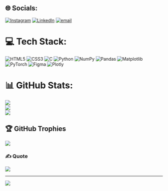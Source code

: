 
## 🌐 Socials:
[![Instagram](https://img.shields.io/badge/Instagram-%23E4405F.svg?logo=Instagram&logoColor=white)](https://www.instagram.com/__fahad._18?igsh=ZHIwZzZnYTYycjF3) [![LinkedIn](https://img.shields.io/badge/LinkedIn-%230077B5.svg?logo=linkedin&logoColor=white)](https://www.linkedin.com/in/mohd-fahad-a13880338?utm_source=share&utm_campaign=share_via&utm_content=profile&utm_medium=android_app) [![email](https://img.shields.io/badge/Email-D14836?logo=gmail&logoColor=white)](mailto:fahadfaruqui618@gmail.com) 

# 💻 Tech Stack:
![HTML5](https://img.shields.io/badge/html5-%23E34F26.svg?style=plastic&logo=html5&logoColor=white) ![CSS3](https://img.shields.io/badge/css3-%231572B6.svg?style=plastic&logo=css3&logoColor=white) ![C](https://img.shields.io/badge/c-%2300599C.svg?style=plastic&logo=c&logoColor=white) ![Python](https://img.shields.io/badge/python-3670A0?style=plastic&logo=python&logoColor=ffdd54) ![NumPy](https://img.shields.io/badge/numpy-%23013243.svg?style=plastic&logo=numpy&logoColor=white) ![Pandas](https://img.shields.io/badge/pandas-%23150458.svg?style=plastic&logo=pandas&logoColor=white) ![Matplotlib](https://img.shields.io/badge/Matplotlib-%23ffffff.svg?style=plastic&logo=Matplotlib&logoColor=black) ![PyTorch](https://img.shields.io/badge/PyTorch-%23EE4C2C.svg?style=plastic&logo=PyTorch&logoColor=white) ![Figma](https://img.shields.io/badge/figma-%23F24E1E.svg?style=plastic&logo=figma&logoColor=white) ![Plotly](https://img.shields.io/badge/Plotly-%233F4F75.svg?style=plastic&logo=plotly&logoColor=white)
# 📊 GitHub Stats:
![](https://github-readme-stats.vercel.app/api?username=Mohd-fahad18&theme=shadow_blue&hide_border=false&include_all_commits=true&count_private=true)<br/>
![](https://nirzak-streak-stats.vercel.app/?user=Mohd-fahad18&theme=shadow_blue&hide_border=false)<br/>
![](https://github-readme-stats.vercel.app/api/top-langs/?username=Mohd-fahad18&theme=shadow_blue&hide_border=false&include_all_commits=true&count_private=true&layout=compact)

## 🏆 GitHub Trophies
![](https://github-profile-trophy.vercel.app/?username=Mohd-fahad18&theme=radical&no-frame=false&no-bg=false&margin-w=4)

### ✍️  Quote
![](https://quotes-github-readme.vercel.app/api?type=horizontal&theme=merko)

---
[![](https://visitcount.itsvg.in/api?id=Mohd-fahad18&icon=7&color=0)](https://visitcount.itsvg.in)

<!-- Proudly created with GPRM ( https://gprm.itsvg.in ) -->
 
